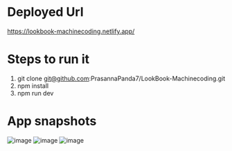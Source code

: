 # Deployed Url
https://lookbook-machinecoding.netlify.app/
# Steps to run it
1. git clone git@github.com:PrasannaPanda7/LookBook-Machinecoding.git
2. npm install 
3. npm run dev
# App snapshots
  ![image](https://github.com/user-attachments/assets/f8ad5333-958a-432a-82f2-f94e81d15dad)
  ![image](https://github.com/user-attachments/assets/bfe5c6f9-4e22-4007-85a5-e6124f2332d9)
  ![image](https://github.com/user-attachments/assets/899c03cb-c5c3-478a-a74a-65ade02f27e0)


